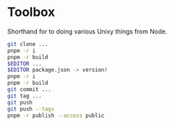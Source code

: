 # Toolbox

Shorthand for to doing various Unixy things from Node.

```sh
git clone ...
pnpm -r i
pnpm -r build
$EDITOR ...
$EDITOR package.json -> version!
pnpm -r i
pnpm -r build
git commit ...
git tag ...
git push
git push --tags
pnpm -r publish --access public
```
